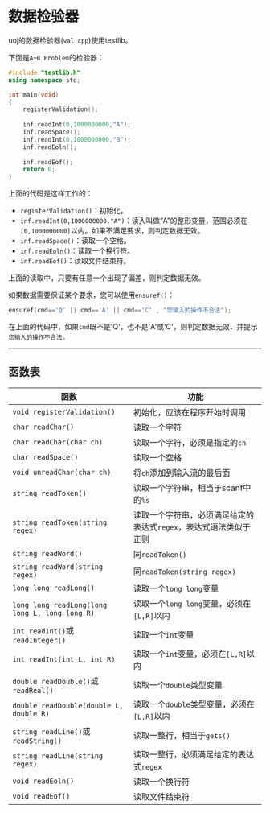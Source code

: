 # 数据检验器

uoj的数据检验器(`val.cpp`)使用testlib。

下面是`A+B Problem`的检验器：
```cpp
#include "testlib.h"
using namespace std;

int main(void)
{
	registerValidation();
	
	inf.readInt(0,1000000000,"A");
	inf.readSpace();
	inf.readInt(0,1000000000,"B");
	inf.readEoln();
	
	inf.readEof();
	return 0;
}
```

上面的代码是这样工作的：

- `registerValidation()`：初始化。  
- `inf.readInt(0,1000000000,"A")`：读入叫做“A”的整形变量，范围必须在`[0,1000000000]`以内。如果不满足要求，则判定数据无效。  
- `inf.readSpace()`：读取一个空格。  
- `inf.readEoln()`：读取一个换行符。  
- `inf.readEof()`：读取文件结束符。  

上面的读取中，只要有任意一个出现了偏差，则判定数据无效。

如果数据需要保证某个要求，您可以使用`ensuref()`：
```cpp
ensuref(cmd=='Q' || cmd=='A' || cmd=='C' , "您输入的操作不合法");
```
在上面的代码中，如果`cmd`既不是'Q'，也不是'A'或'C'，则判定数据无效，并提示`您输入的操作不合法`。

---

## 函数表

|函数|功能|
|----|----|
|`void registerValidation()`|初始化，应该在程序开始时调用|
|`char readChar()`|读取一个字符|
|`char readChar(char ch)`|读取一个字符，必须是指定的`ch`|
|`char readSpace()`|读取一个空格|
|`void unreadChar(char ch)`|将`ch`添加到输入流的最后面|
|`string readToken()`|读取一个字符串，相当于scanf中的`%s`|
|`string readToken(string regex)`|读取一个字符串，必须满足给定的表达式`regex`，表达式语法类似于正则|
|`string readWord()`|同`readToken()`|
|`string readWord(string regex)`|同`readToken(string regex)`|
|`long long readLong()`|读取一个`long long`变量|
|`long long readLong(long long L, long long R)`|读取一个`long long`变量，必须在`[L,R]`以内|
|`int readInt()`或`readInteger()`|读取一个`int`变量|
|`int readInt(int L, int R)`|读取一个`int`变量，必须在`[L,R]`以内|
|`double readDouble()`或`readReal()`|读取一个`double`类型变量|
|`double readDouble(double L, double R)`|读取一个`double`类型变量，必须在`[L,R]`以内|
|`string readLine()`或`readString()`|读取一整行，相当于`gets()`|
|`string readLine(string regex)`|读取一整行，必须满足给定的表达式`regex`|
|`void readEoln()`|读取一个换行符|
|`void readEof()`|读取文件结束符|
